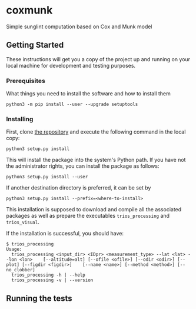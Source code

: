 # coxmunk
Simple sunglint computation based on Cox and Munk model





## Getting Started

These instructions will get you a copy of the project up and running on your local machine for development and testing purposes.

### Prerequisites

What things you need to install the software and how to install them

```
python3 -m pip install --user --upgrade setuptools
```

### Installing

First, clone [the repository](https://gitlab.irstea.fr/telquel-obs2co/insitu/trios#) and execute the following command in the
local copy:

```
python3 setup.py install 
```

This will install the package into the system's Python path.
If you have not the administrator rights, you can install the package as follows:

```
python3 setup.py install --user
```

If another destination directory is preferred, it can be set by

```
python3 setup.py install --prefix=<where-to-install>
```

This installation is supposed to download
and compile all the associated packages as well as prepare the executables `trios_processing` and `trios_visual`.

If the installation is successful, you should have:
```
$ trios_processing
Usage:
  trios_processing <input_dir> <IDpr> <measurement_type> --lat <lat> --lon <lon>    [--altitude=alt] [--ofile <ofile>] [--odir <odir>] [--plot] [--figdir <figdir>]    [--name <name>] [--method <method>] [--no_clobber]
  trios_processing -h | --help
  trios_processing -v | --version
```

## Running the tests
